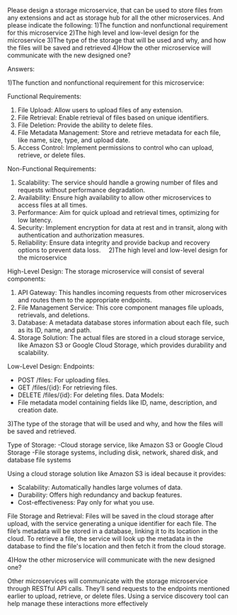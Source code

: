 Please design a storage microservice, that can be used to store files from any extensions and act as storage hub for all the other microservices. And please indicate the following:
1)The function and nonfunctional requirement for this microservice
2)The high level and low-level design for the microservice
3)The type of the storage that will be used and why, and how the files will be saved and retrieved
4)How the other microservice will communicate with the new designed one?

Answers:

1)The function and nonfunctional requirement for this microservice:

Functional Requirements:
1. File Upload: Allow users to upload files of any extension.
2. File Retrieval: Enable retrieval of files based on unique identifiers.
3. File Deletion: Provide the ability to delete files.
4. File Metadata Management: Store and retrieve metadata for each file, like name, size, type, and upload date.
5. Access Control: Implement permissions to control who can upload, retrieve, or delete files.

Non-Functional Requirements:
1. Scalability: The service should handle a growing number of files and requests without performance degradation.
2. Availability: Ensure high availability to allow other microservices to access files at all times.
3. Performance: Aim for quick upload and retrieval times, optimizing for low latency.
4. Security: Implement encryption for data at rest and in transit, along with authentication and authorization measures.
5. Reliability: Ensure data integrity and provide backup and recovery options to prevent data loss. 
2)The high level and low-level design for the microservice

High-Level Design:
The storage microservice will consist of several components:
1. API Gateway: This handles incoming requests from other microservices and routes them to the appropriate endpoints.
2. File Management Service: This core component manages file uploads, retrievals, and deletions.
3. Database: A metadata database stores information about each file, such as its ID, name, and path.
4. Storage Solution: The actual files are stored in a cloud storage service, like Amazon S3 or Google Cloud Storage, which provides durability and scalability.

Low-Level Design: 
Endpoints:
- POST /files: For uploading files.   
- GET /files/{id}: For retrieving files.   
- DELETE /files/{id}: For deleting files.
Data Models:
- File metadata model containing fields like ID, name, description, and creation date.

3)The type of the storage that will be used and why, and how the files will be saved and retrieved.

Type of Storage:
-Cloud storage service, like Amazon S3 or Google Cloud Storage
-File storage systems, including disk, network, shared disk, and database file systems

Using a cloud storage solution like Amazon S3 is ideal because it provides:
- Scalability: Automatically handles large volumes of data.
- Durability: Offers high redundancy and backup features.
- Cost-effectiveness: Pay only for what you use.

File Storage and Retrieval:
Files will be saved in the cloud storage after upload, with the service generating a unique identifier for each file. The file’s metadata will be stored in a database, linking it to its location in the cloud.
To retrieve a file, the service will look up the metadata in the database to find the file's location and then fetch it from the cloud storage.

4)How the other microservice will communicate with the new designed one?

Other microservices will communicate with the storage microservice through RESTful API calls. They’ll send requests to the endpoints mentioned earlier to upload, retrieve, or delete files. Using a service discovery tool can help manage these interactions more effectively
 
